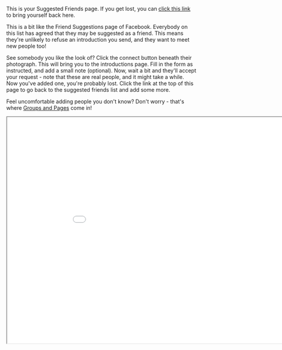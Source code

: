 This is your Suggested Friends page.  If you get lost, you can <a href = "/help/makenewfriends">click this link</a> to bring yourself back here.

This is a bit like the Friend Suggestions page of Facebook.  Everybody on this list has agreed that they may be suggested as a friend.  This means they're unlikely to refuse an introduction you send, and they want to meet new people too!

See somebody you like the look of?  Click the connect button beneath their photograph.  This will bring you to the introductions page.  Fill in the form as instructed, and add a small note (optional).  Now, wait a bit and they'll accept your request - note that these are real people, and it might take a while.  Now you've added one, you're probably lost.  Click the link at the top of this page to go back to the suggested friends list and add some more.

Feel uncomfortable adding people you don't know?  Don't worry - that's where <a href = "/help/groupsandpages">Groups and Pages</a> come in!

<iframe src="/suggest" width="950" height = "600"></iframe>


